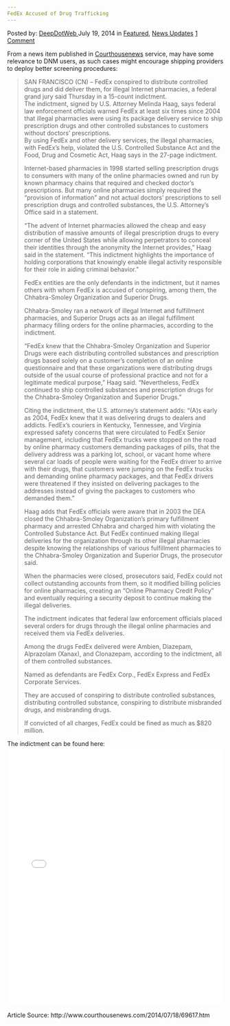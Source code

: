 ```yaml
---
FedEx Accused of Drug Trafficking
---
```

<article class="post-listing post-6526 post type-post status-publish format-standard has-post-thumbnail hentry  tag-accused tag-fedex tag-trafficking">
    <div class="post-inner">
        <span>Posted by: <a href="https://www.deepdotweb.com/author/admin/" title="">DeepDotWeb </a></span>
    <span>July 19, 2014</span>
    <span>in <a href="https://www.deepdotweb.com/category/deepdot-news/" rel="category tag">Featured</a>, <a href="https://www.deepdotweb.com/category/news-updates/" rel="category tag">News Updates</a></span>
    <span><a href="https://www.deepdotweb.com/2014/07/19/fedex-accused-of-drug-trafficking/#comments">1 Comment</a></span>
    </p>
    <div class="clear"></div>
    <div class="entry">
    <p>From a news item published in <a href="http://www.courthousenews.com/2014/07/18/69617.htm">Courthousenews</a> service, may have some relevance to DNM users, as such cases might encourage shipping providers to deploy better screening procedures:</p>
    <blockquote><p>SAN FRANCISCO (CN) &#8211; FedEx conspired to distribute controlled drugs and did deliver them, for illegal Internet pharmacies, a federal grand jury said Thursday in a 15-count indictment.<br/>
    The indictment, signed by U.S. Attorney Melinda Haag, says federal law enforcement officials warned FedEx at least six times since 2004 that illegal pharmacies were using its package delivery service to ship prescription drugs and other controlled substances to customers without doctors&#8217; prescriptions.<br/>
    By using FedEx and other delivery services, the illegal pharmacies, with FedEx&#8217;s help, violated the U.S. Controlled Substance Act and the Food, Drug and Cosmetic Act, Haag says in the 27-page indictment.</p>
    <p>Internet-based pharmacies in 1998 started selling prescription drugs to consumers with many of the online pharmacies owned and run by known pharmacy chains that required and checked doctor&#8217;s prescriptions. But many online pharmacies simply required the &#8220;provision of information&#8221; and not actual doctors&#8217; prescriptions to sell prescription drugs and controlled substances, the U.S. Attorney&#8217;s Office said in a statement.</p>
    <p>&#8220;The advent of Internet pharmacies allowed the cheap and easy distribution of massive amounts of illegal prescription drugs to every corner of the United States while allowing perpetrators to conceal their identities through the anonymity the Internet provides,&#8221; Haag said in the statement. &#8220;This indictment highlights the importance of holding corporations that knowingly enable illegal activity responsible for their role in aiding criminal behavior.&#8221;</p>
    <p>FedEx entities are the only defendants in the indictment, but it names others with whom FedEx is accused of conspiring, among them, the Chhabra-Smoley Organization and Superior Drugs.</p>
    <p>Chhabra-Smoley ran a network of illegal Internet and fulfillment pharmacies, and Superior Drugs acts as an illegal fulfillment pharmacy filling orders for the online pharmacies, according to the indictment.</p>
    <p>&#8220;FedEx knew that the Chhabra-Smoley Organization and Superior Drugs were each distributing controlled substances and prescription drugs based solely on a customer&#8217;s completion of an online questionnaire and that these organizations were distributing drugs outside of the usual course of professional practice and not for a legitimate medical purpose,&#8221; Haag said. &#8220;Nevertheless, FedEx continued to ship controlled substances and prescription drugs for the Chhabra-Smoley Organization and Superior Drugs.&#8221;</p>
    <p>Citing the indictment, the U.S. attorney&#8217;s statement adds: &#8220;(A)s early as 2004, FedEx knew that it was delivering drugs to dealers and addicts. FedEx&#8217;s couriers in Kentucky, Tennessee, and Virginia expressed safety concerns that were circulated to FedEx Senior management, including that FedEx trucks were stopped on the road by online pharmacy customers demanding packages of pills, that the delivery address was a parking lot, school, or vacant home where several car loads of people were waiting for the FedEx driver to arrive with their drugs, that customers were jumping on the FedEx trucks and demanding online pharmacy packages, and that FedEx drivers were threatened if they insisted on delivering packages to the addresses instead of giving the packages to customers who demanded them.&#8221;</p>
    <p>Haag adds that FedEx officials were aware that in 2003 the DEA closed the Chhabra-Smoley Organization&#8217;s primary fulfillment pharmacy and arrested Chhabra and charged him with violating the Controlled Substance Act. But FedEx continued making illegal deliveries for the organization through its other illegal pharmacies despite knowing the relationships of various fulfillment pharmacies to the Chhabra-Smoley Organization and Superior Drugs, the prosecutor said.</p>
    <p>When the pharmacies were closed, prosecutors said, FedEx could not collect outstanding accounts from them, so it modified billing policies for online pharmacies, creating an &#8220;Online Pharmacy Credit Policy&#8221; and eventually requiring a security deposit to continue making the illegal deliveries.</p>
    <p>The indictment indicates that federal law enforcement officials placed several orders for drugs through the illegal online pharmacies and received them via FedEx deliveries.</p>
    <p>Among the drugs FedEx delivered were Ambien, Diazepam, Alprazolam (Xanax), and Clonazepam, according to the indictment, all of them controlled substances.</p>
    <p>Named as defendants are FedEx Corp., FedEx Express and FedEx Corporate Services.</p>
    <p>They are accused of conspiring to distribute controlled substances, distributing controlled substance, conspiring to distribute misbranded drugs, and misbranding drugs.</p>
    <p>If convicted of all charges, FedEx could be fined as much as $820 million.</p></blockquote>
    <p>The indictment can be found here:<br/>
    <iframe id="doc_29912" class="scribd_iframe_embed" src="//www.scribd.com/embeds/234483751/content?start_page=1&amp;view_mode=scroll&amp;show_recommendations=true" width="100%" height="600" frameborder="0" scrolling="no" data-auto-height="false" data-aspect-ratio="undefined"></iframe></p>
    <p>Article Source: http://www.courthousenews.com/2014/07/18/69617.htm</p>
    </div>
    <span style="display:none"><a href="https://www.deepdotweb.com/tag/accused/" rel="tag">accused</a>  <a href="https://www.deepdotweb.com/tag/fedex/" rel="tag">fedex</a> <a href="https://www.deepdotweb.com/tag/trafficking/" rel="tag">trafficking</a></span> <span style="display:none" class="updated">2014-07-19</span>
    <div style="display:none" class="vcard author" itemprop="author" itemscope itemtype="http://schema.org/Person"><strong class="fn" itemprop="name">
    </div>
</article>

